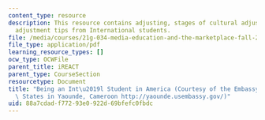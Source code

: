 ```yaml
---
content_type: resource
description: This resource contains adjusting, stages of cultural adjustment, and
  adjustment tips from International students.
file: /media/courses/21g-034-media-education-and-the-marketplace-fall-2005/88a7cdadf77293e0922d69bfefc0fbdc_MIT21G_034F05_beingintlstu.pdf
file_type: application/pdf
learning_resource_types: []
ocw_type: OCWFile
parent_title: iREACT
parent_type: CourseSection
resourcetype: Document
title: "Being an Int\u2019l Student in America (Courtesy of the Embassy of the United\
  \ States in Yaounde, Cameroon http://yaounde.usembassy.gov/)"
uid: 88a7cdad-f772-93e0-922d-69bfefc0fbdc
---
```

